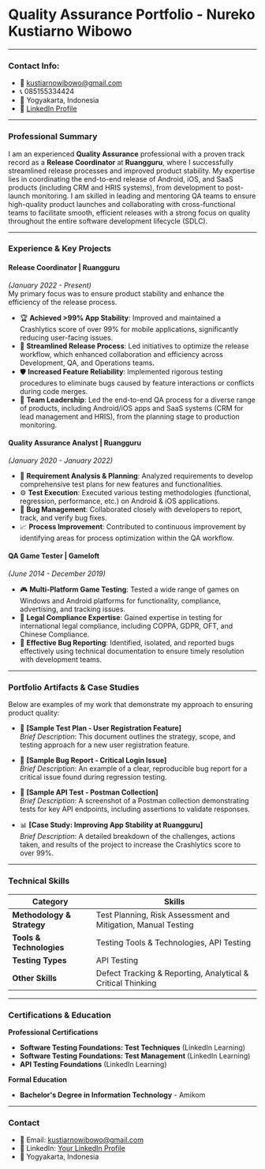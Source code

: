 # Quality Assurance Portfolio - Nureko Kustiarno Wibowo

---

### **Contact Info:**
- 📧 kustiarnowibowo@gmail.com  
- 📞 085155334424  
- 📍 Yogyakarta, Indonesia  
- 🔗 [LinkedIn Profile](https://www.linkedin.com/in/nureko-wibowo-234b80130/)

---

### **Professional Summary**

I am an experienced **Quality Assurance** professional with a proven track record as a **Release Coordinator** at **Ruangguru**, where I successfully streamlined release processes and improved product stability. My expertise lies in coordinating the end-to-end release of Android, iOS, and SaaS products (including CRM and HRIS systems), from development to post-launch monitoring. I am skilled in leading and mentoring QA teams to ensure high-quality product launches and collaborating with cross-functional teams to facilitate smooth, efficient releases with a strong focus on quality throughout the entire software development lifecycle (SDLC).

---

### **Experience & Key Projects**

#### **Release Coordinator** | Ruangguru  
*(January 2022 - Present)*  
My primary focus was to ensure product stability and enhance the efficiency of the release process.  
- 🏆 **Achieved >99% App Stability**: Improved and maintained a Crashlytics score of over 99% for mobile applications, significantly reducing user-facing issues.  
- 🚀 **Streamlined Release Process**: Led initiatives to optimize the release workflow, which enhanced collaboration and efficiency across Development, QA, and Operations teams.  
- 🛡️ **Increased Feature Reliability**: Implemented rigorous testing procedures to eliminate bugs caused by feature interactions or conflicts during code merges.  
- 👥 **Team Leadership**: Led the end-to-end QA process for a diverse range of products, including Android/iOS apps and SaaS systems (CRM for lead management and HRIS), from the planning stage to production monitoring.

#### **Quality Assurance Analyst** | Ruangguru  
*(January 2020 - January 2022)*  
- 📄 **Requirement Analysis & Planning**: Analyzed requirements to develop comprehensive test plans for new features and functionalities.  
- ⚙️ **Test Execution**: Executed various testing methodologies (functional, regression, performance, etc.) on Android & iOS applications.  
- 🐞 **Bug Management**: Collaborated closely with developers to report, track, and verify bug fixes.  
- 📈 **Process Improvement**: Contributed to continuous improvement by identifying areas for process optimization within the QA workflow.

#### **QA Game Tester** | Gameloft  
*(June 2014 - December 2019)*  
- 🎮 **Multi-Platform Game Testing**: Tested a wide range of games on Windows and Android platforms for functionality, compliance, advertising, and tracking issues.  
- 📜 **Legal Compliance Expertise**: Gained expertise in testing for international legal compliance, including COPPA, GDPR, OFT, and Chinese Compliance.  
- 🐞 **Effective Bug Reporting**: Identified, isolated, and reported bugs effectively using technical documentation to ensure timely resolution with development teams.

---

### **Portfolio Artifacts & Case Studies**

Below are examples of my work that demonstrate my approach to ensuring product quality:

- 📄 **[Sample Test Plan - User Registration Feature]**  
  *Brief Description*: This document outlines the strategy, scope, and testing approach for a new user registration feature.
  
- 🐞 **[Sample Bug Report - Critical Login Issue]**  
  *Brief Description*: An example of a clear, reproducible bug report for a critical issue found during regression testing.
  
- 🧪 **[Sample API Test - Postman Collection]**  
  *Brief Description*: A screenshot of a Postman collection demonstrating tests for key API endpoints, including assertions to validate responses.
  
- 📊 **[Case Study: Improving App Stability at Ruangguru]**  
  *Brief Description*: A detailed breakdown of the challenges, actions taken, and results of the project to increase the Crashlytics score to over 99%.

---

### **Technical Skills**

| Category                | Skills                                                                                             |
| ----------------------- | -------------------------------------------------------------------------------------------------- |
| **Methodology & Strategy** | Test Planning, Risk Assessment and Mitigation, Manual Testing                                       |
| **Tools & Technologies**  | Testing Tools & Technologies, API Testing                                                           |
| **Testing Types**         | API Testing                                                                                        |
| **Other Skills**          | Defect Tracking & Reporting, Analytical & Critical Thinking                                         |

---

### **Certifications & Education**

**Professional Certifications**  
- **Software Testing Foundations: Test Techniques** (LinkedIn Learning)  
- **Software Testing Foundations: Test Management** (LinkedIn Learning)  
- **API Testing Foundations** (LinkedIn Learning)

**Formal Education**  
- **Bachelor's Degree in Information Technology** - Amikom

---

### **Contact**
- 📧 Email: [kustiarnowibowo@gmail.com](mailto:kustiarnowibowo@gmail.com)  
- 🔗 LinkedIn: [Your LinkedIn Profile](https://www.google.com/search?q=https.linkedin.com)  
- 📍 Yogyakarta, Indonesia  
